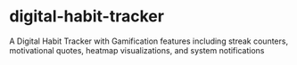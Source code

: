 # digital-habit-tracker
A Digital Habit Tracker with Gamification features including streak counters, motivational quotes, heatmap visualizations, and system notifications
